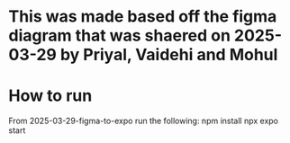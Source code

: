# This was made based off the figma diagram that was shaered on 2025-03-29 by Priyal, Vaidehi and Mohul
# How to run
From 2025-03-29-figma-to-expo run the following:
npm install
npx expo start